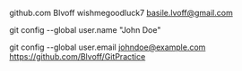 github.com
Blvoff
wishmegoodluck7
basile.lvoff@gmail.com

git config --global user.name "John Doe"

git config --global user.email johndoe@example.com
https://github.com/Blvoff/GitPractice
